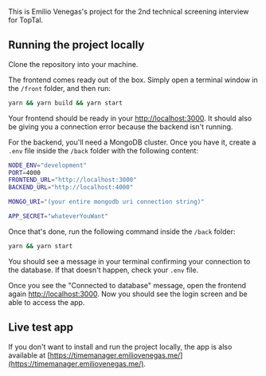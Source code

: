 This is Emilio Venegas's project for the 2nd technical screening interview for TopTal.

## Running the project locally

Clone the repository into your machine.

The frontend comes ready out of the box. Simply open a terminal window in the `/front` folder, and then run:

```bash
yarn && yarn build && yarn start
```

Your frontend should be ready in your [http://localhost:3000](http://localhost:3000). It should also be giving you a connection error because the backend isn't running.

For the backend, you'll need a MongoDB cluster. Once you have it, create a `.env` file inside the `/back` folder with the following content:

```bash
NODE_ENV="development"
PORT=4000
FRONTEND_URL="http://localhost:3000"
BACKEND_URL="http://localhost:4000"

MONGO_URI="(your entire mongodb uri connection string)"

APP_SECRET="whateverYouWant"
```

Once that's done, run the following command inside the `/back` folder:

```bash
yarn && yarn start
```

You should see a message in your terminal confirming your connection to the database. If that doesn't happen, check your `.env` file.

Once you see the "Connected to database" message, open the frontend again [http://localhost:3000](http://localhost:3000). Now you should see the login screen and be able to access the app.

## Live test app

If you don't want to install and run the project locally, the app is also available at [https://timemanager.emiliovenegas.me/](https://timemanager.emiliovenegas.me/).
